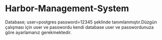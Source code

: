 # Harbor-Management-System 

Database;
user=postgres
password=12345
şeklinde tanımlanmıştır.Düzgün çalışması için user ve passwordu kendi database user ve passwordunuza göre ayarlamanız gerekmektedir.
 
